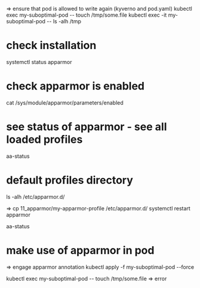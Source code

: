 
=> ensure that pod is allowed to write again (kyverno and pod.yaml)
kubectl exec my-suboptimal-pod -- touch /tmp/some.file
kubectl exec -it my-suboptimal-pod -- ls -alh /tmp

# check installation
systemctl status apparmor

# check apparmor is enabled
cat /sys/module/apparmor/parameters/enabled

# see status of apparmor - see all loaded profiles
aa-status

# default profiles directory
ls -alh /etc/apparmor.d/

=> cp 11_apparmor/my-apparmor-profile /etc/apparmor.d/
systemctl restart apparmor

aa-status

# make use of apparmor in pod

=> engage apparmor annotation
kubectl apply -f my-suboptimal-pod --force

kubectl exec my-suboptimal-pod -- touch /tmp/some.file
=> error

